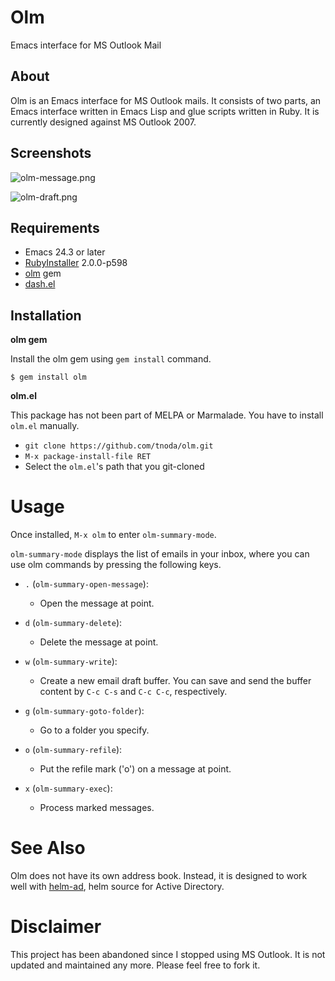 # Olm

Emacs interface for MS Outlook Mail


## About

Olm is an Emacs interface for MS Outlook mails. It consists of two
parts, an Emacs interface written in Emacs Lisp and glue scripts
written in Ruby.  It is currently designed against MS Outlook 2007.


## Screenshots

![olm-message.png](https://qiita-image-store.s3.amazonaws.com/0/12281/55b58dc1-ccad-e6e4-3682-c9b416a0965c.png)

![olm-draft.png](https://qiita-image-store.s3.amazonaws.com/0/12281/cecea40d-e898-e8fd-2bd5-3fa9a3afc57e.png)


## Requirements

+ Emacs 24.3 or later
+ [RubyInstaller](http://rubyinstaller.org/) 2.0.0-p598
+ [olm](http://rubygems.org/gems/olm) gem
+ [dash.el](https://github.com/magnars/dash.el)


## Installation


**olm gem**

Install the olm gem using `gem install` command.

    $ gem install olm


**olm.el**

This package has not been part of MELPA or Marmalade. You have to install `olm.el` manually.

+ `git clone https://github.com/tnoda/olm.git`
+ `M-x package-install-file RET`
+ Select the `olm.el`'s path that you git-cloned


# Usage

Once installed, `M-x olm` to enter `olm-summary-mode`.

`olm-summary-mode` displays the list of emails in your inbox,
where you can use olm commands by pressing the following keys.

- `.` (`olm-summary-open-message`):
  - Open the message at point.

- `d` (`olm-summary-delete`):
  - Delete the message at point.

- `w` (`olm-summary-write`):
  - Create a new email draft buffer. You can save and send the buffer content
    by `C-c C-s` and `C-c C-c`, respectively.

- `g` (`olm-summary-goto-folder`):
  - Go to a folder you specify.
- `o` (`olm-summary-refile`):
  - Put the refile mark ('o') on a message at point.
- `x` (`olm-summary-exec`):
  - Process marked messages.


# See Also

Olm does not have its own address book. Instead, it is designed to work well with [helm-ad](https://github.com/tnoda/helm-ad), helm source for Active Directory.


# Disclaimer

This project has been abandoned since I stopped using MS Outlook. It
is not updated and maintained any more. Please feel free to fork it.
